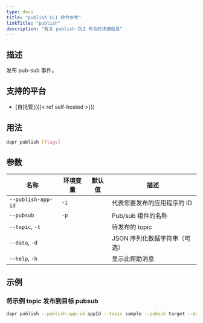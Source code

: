 ```yaml
---
type: docs
title: "publish CLI 命令参考"
linkTitle: "publish"
description: "有关 publish CLI 命令的详细信息"
---
```


## 描述

发布 pub-sub 事件。

## 支持的平台

- [自托管]({{< ref self-hosted >}})

## 用法

```bash
dapr publish [flags]
```

## 参数

| 名称                 | 环境变量 | 默认值 | 描述                |
| ------------------ | ---- | --- | ----------------- |
| `--publish-app-id` | `-i` |     | 代表您要发布的应用程序的 ID   |
| `--pubsub`         | `-p` |     | Pub/sub 组件的名称     |
| `--topic`, `-t`    |      |     | 待发布的 topic        |
| `--data`, `-d`     |      |     | JSON 序列化数据字符串（可选） |
| `--help`, `-h`     |      |     | 显示此帮助消息           |


## 示例

### 将示例 topic 发布到目标 pubsub
```bash
dapr publish --publish-app-id appId --topic sample --pubsub target --data '{"key":"value"}'
```
